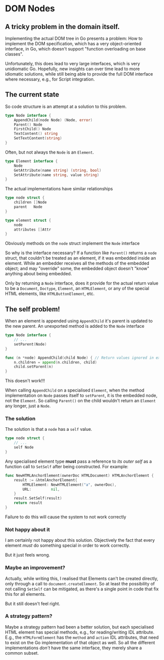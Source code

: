 # DOM Nodes

## A tricky problem in the domain itself.

Implementing the actual DOM tree in Go presents a problem: How to implement the
DOM specification, which has a very object-oriented interface, in Go, which
doesn't support "function overloading on base classes".

Unfortunately, this does lead to very large interfaces, which is very
unidiomatic Go. Hopefully, new insights can over time lead to more idiomatic
solutions, while still being able to provide the full DOM interface where
necessary, e.g., for Script integration.

## The current state

So code structure is an attempt at a solution to this problem. 

```go
type Node interface {
	AppendChild(node Node) (Node, error)
	Parent() Node
 	FirstChild() Node
	TextContent() string
	SetTextContent(string)
}
```

Often, but not always the `Node` is an `Element`.

```Go
type Element interface {
	Node
	GetAttribute(name string) (string, bool)
	SetAttribute(name string, value string)
}
```

The actual implementations have similar relationships

```Go
type node struct {
    children []Node
    parent   Node
}

type element struct {
    node
    attributes []Attr
}
```

Obviously methods on the `node` struct implement the `Node` interface

So why is the interface necessary? If a function like `Parent()`  returns a
`node` struct, that couldn't be treated as an element, if it was embedded inside
an element. While an embedder receives all the methods of the embedded object;
and may "override" some, the embedded object doesn't "know" anything about being
embedded.

Only by returning a `Node` interface, does it provide for the actual return
value to be a `Document`, `Doctype`, `Element`, an `HTMLElement`, or any of the
special HTML elements, like `HTMLButtonElement`, etc.

## The self problem!

When an element is appended using `AppendChild` it's parent is updated to the
new parent. An unexported method is added to the `Node` interface

```Go
type Node interface {
    // ...
    setParent(Node)
}

func (n *node) AppendChild(child Node) { // Return values ignored in example
    n.children = append(n.children, child)
    child.setParent(n)
}
```

This doesn't work!!!

When calling `AppendChild` on a specialised `Element`, when the method
implementation on `Node` passes itself to `setParent`, it is the embedded node,
not the `Element`. So calling `Parent()` on the child wouldn't return an
`Element` any longer, just a `Node`.

### The solution

The solution is that a `node` has a `self` value.

```Go
type node struct {
    // ...
    self Node
}
```

Any specialised element type **must** pass a reference to _its outer self_ as a
function call to `SetSelf` after being constructed. For example:

```Go
func NewHTMLAnchorElement(ownerDoc HTMLDocument) HTMLAnchorElement {
	result := &htmlAnchorElement{
		HTMLElement: NewHTMLElement("a", ownerDoc),
		URL:         nil,
	}
	result.SetSelf(result)
	return result
}
```

Failure to do this will cause the system to not work correctly

### Not happy about it

I am certainly not happy about this solution. Objectively the fact that every
element _must_ do something special in order to work correctly.

But it just feels wrong.

### Maybe an improvement?

Actually, while writing this, I realised that Elements can't be created
directly, only through a call to `document.createElement`. So at least the
possibility of not calling `SetSelf` can be mitigated, as there's a single point
in code that fix this for all elements.

But it still doesn't feel right.

### A strategy pattern?

Maybe a strategy pattern had been a better solution, but each specialised HTML
element has special methods, e.g., for reading/writing IDL attribute. E.g., the
`HTMLFormElement` has the `method` and `action` IDL attributes, that need to
exist on the Go implementation of that object as well. So all the different
implementations _don't_ have the same interface, they merely share a common
subset.
